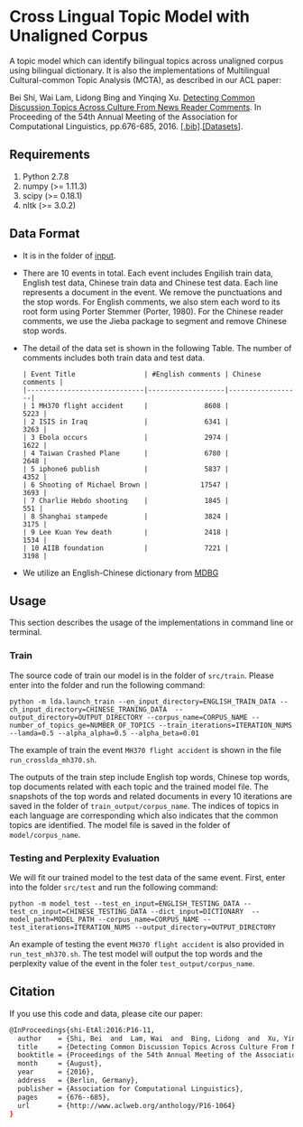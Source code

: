 # Cross Lingual Topic Model with Unaligned Corpus
A topic model which can identify bilingual topics across unaligned corpus using bilingual dictionary. It is also the implementations of Multilingual Cultural-common Topic Analysis (MCTA), as described in our ACL paper:

Bei Shi, Wai Lam, Lidong Bing and Yinqing Xu. [Detecting Common Discussion Topics Across Culture From News Reader Comments](http://aclweb.org/anthology/P16-1064). In Proceeding of the 54th Annual Meeting of the Association for Computational Linguistics, pp.676-685, 2016. [[.bib]](http://aclweb.org/anthology/P/P16/P16-1064.bib).[[Datasets]](https://github.com/shibei00/Cross-Lingual-Topic-Model/tree/master/input).

## Requirements
1. Python 2.7.8
2. numpy (>= 1.11.3)
3. scipy (>= 0.18.1)
4. nltk (>= 3.0.2)

## Data Format
- It is in the folder of [input](https://github.com/shibei00/Cross-Lingual-Topic-Model/tree/master/input).
- There are 10 events in total. Each event includes Engilish train data, English test data, Chinese train data and Chinese test data. Each line represents a document in the event. We remove the punctuations and the stop words. For English comments, we also stem each word to its root form using Porter Stemmer (Porter, 1980). For the Chinese reader comments, we use the Jieba package to segment and remove Chinese stop words.
- The detail of the data set is shown in the following Table. The number of comments includes both train data and test data.

      | Event Title                 | #English comments | Chinese comments |
      |-----------------------------|-------------------|------------------|
      | 1 MH370 flight accident     |              8608 |             5223 |
      | 2 ISIS in Iraq              |              6341 |             3263 |
      | 3 Ebola occurs              |              2974 |             1622 |
      | 4 Taiwan Crashed Plane      |              6780 |             2648 |
      | 5 iphone6 publish           |              5837 |             4352 |
      | 6 Shooting of Michael Brown |             17547 |             3693 |
      | 7 Charlie Hebdo shooting    |              1845 |              551 |
      | 8 Shanghai stampede         |              3824 |             3175 |
      | 9 Lee Kuan Yew death        |              2418 |             1534 |
      | 10 AIIB foundation          |              7221 |             3198 |

-  We utilize an English-Chinese dictionary from [MDBG](https://www.mdbg.net/chinese/dictionary?page=cc-cedict)

## Usage

This section describes the usage of the implementations in command line or terminal.

### Train

The source code of train our model is in the folder of `src/train`. Please enter into the folder and run the following command:

`python -m lda.launch_train --en_input_directory=ENGLISH_TRAIN_DATA --ch_input_directory=CHINESE_TRANING_DATA  --output_directory=OUTPUT_DIRECTORY --corpus_name=CORPUS_NAME --number_of_topics_ge=NUMBER_OF_TOPICS --train_iterations=ITERATION_NUMS --lamda=0.5 --alpha_alpha=0.5 --alpha_beta=0.01`

The example of train the event `MH370 flight accident` is shown in the file `run_crosslda_mh370.sh`.

The outputs of the train step include English top words, Chinese top words, top documents related with each topic and the trained model file. The snapshots of the top words and related documents in every 10 iterations are saved in the folder of `train_output/corpus_name`.  The indices of topics in each language are corresponding which also indicates that the common topics are identified. The model file is saved in the folder of `model/corpus_name`.

### Testing and Perplexity Evaluation
We will fit our trained model to the test data of the same event. First, enter into the folder `src/test` and run the following command:

`python -m model_test --test_en_input=ENGLISH_TESTING_DATA --test_cn_input=CHINESE_TESTING_DATA --dict_input=DICTIONARY  --model_path=MODEL_PATH --corpus_name=CORPUS_NAME --test_iterations=ITERATION_NUMS --output_directory=OUTPUT_DIRECTORY`

An example of testing the event `MH370 flight accident` is also provided in `run_test_mh370.sh`. The test model will output the top words and the perplexity value of the event in the foler `test_output/corpus_name`. 

## Citation 

If you use this code and data, please cite our paper:
```sh
@InProceedings{shi-EtAl:2016:P16-11,
  author    = {Shi, Bei  and  Lam, Wai  and  Bing, Lidong  and  Xu, Yinqing},
  title     = {Detecting Common Discussion Topics Across Culture From News Reader Comments},
  booktitle = {Proceedings of the 54th Annual Meeting of the Association for Computational Linguistics (Volume 1: Long Papers)},
  month     = {August},
  year      = {2016},
  address   = {Berlin, Germany},
  publisher = {Association for Computational Linguistics},
  pages     = {676--685},
  url       = {http://www.aclweb.org/anthology/P16-1064}
}
```
